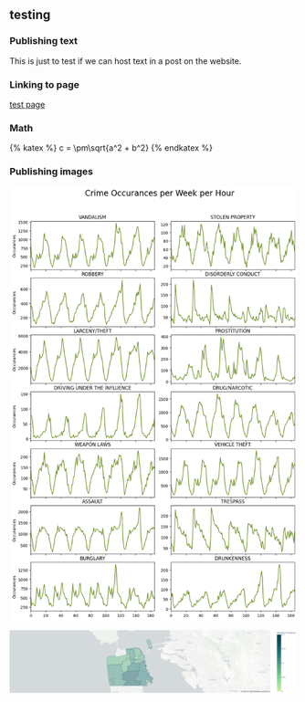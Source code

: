 

## testing 

### Publishing text

This is just to test if we can host text in a post on the website.

### Linking to page

[test page](/pages/test_page.md)

### Math

{% katex %}
c = \pm\sqrt{a^2 + b^2}
{% endkatex %}

### Publishing images

![weekly crimes](/imgs/hourly_crimes.png)

![cartheft on sundays](/imgs/cartheft_sundays.png)


